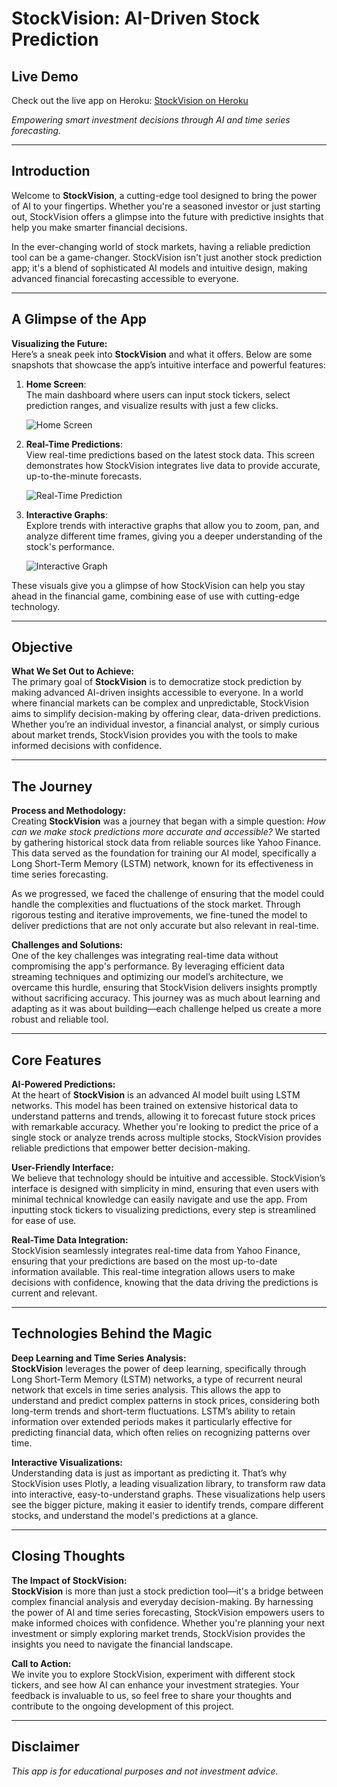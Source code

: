 # StockVision: AI-Driven Stock Prediction

## Live Demo
Check out the live app on Heroku: [StockVision on Heroku](https://marketvisionai-1a1d5a434a73.herokuapp.com/)

*Empowering smart investment decisions through AI and time series forecasting.*

---

## Introduction

Welcome to **StockVision**, a cutting-edge tool designed to bring the power of AI to your fingertips. Whether you're a seasoned investor or just starting out, StockVision offers a glimpse into the future with predictive insights that help you make smarter financial decisions.

In the ever-changing world of stock markets, having a reliable prediction tool can be a game-changer. StockVision isn't just another stock prediction app; it's a blend of sophisticated AI models and intuitive design, making advanced financial forecasting accessible to everyone.

---

## A Glimpse of the App

**Visualizing the Future:**  
Here’s a sneak peek into **StockVision** and what it offers. Below are some snapshots that showcase the app’s intuitive interface and powerful features:

1. **Home Screen**:  
   The main dashboard where users can input stock tickers, select prediction ranges, and visualize results with just a few clicks.

   ![Home Screen](https://github.com/rajeev-datascience/StockVision_V2/blob/main/StockVision%20Images/home_screen.png)
   
3. **Real-Time Predictions**:  
   View real-time predictions based on the latest stock data. This screen demonstrates how StockVision integrates live data to provide accurate, up-to-the-minute forecasts.

   ![Real-Time Prediction](https://github.com/rajeev-datascience/StockVision_V2/blob/main/StockVision%20Images/real_time_prediction.png)

4. **Interactive Graphs**:  
   Explore trends with interactive graphs that allow you to zoom, pan, and analyze different time frames, giving you a deeper understanding of the stock's performance.

   ![Interactive Graph](https://github.com/rajeev-datascience/StockVision_V2/blob/main/StockVision%20Images/interactive_graphs.png)

These visuals give you a glimpse of how StockVision can help you stay ahead in the financial game, combining ease of use with cutting-edge technology.

---

## Objective

**What We Set Out to Achieve:**  
The primary goal of **StockVision** is to democratize stock prediction by making advanced AI-driven insights accessible to everyone. In a world where financial markets can be complex and unpredictable, StockVision aims to simplify decision-making by offering clear, data-driven predictions. Whether you’re an individual investor, a financial analyst, or simply curious about market trends, StockVision provides you with the tools to make informed decisions with confidence.

---

## The Journey

**Process and Methodology:**  
Creating **StockVision** was a journey that began with a simple question: *How can we make stock predictions more accurate and accessible?* We started by gathering historical stock data from reliable sources like Yahoo Finance. This data served as the foundation for training our AI model, specifically a Long Short-Term Memory (LSTM) network, known for its effectiveness in time series forecasting.

As we progressed, we faced the challenge of ensuring that the model could handle the complexities and fluctuations of the stock market. Through rigorous testing and iterative improvements, we fine-tuned the model to deliver predictions that are not only accurate but also relevant in real-time.

**Challenges and Solutions:**  
One of the key challenges was integrating real-time data without compromising the app's performance. By leveraging efficient data streaming techniques and optimizing our model’s architecture, we overcame this hurdle, ensuring that StockVision delivers insights promptly without sacrificing accuracy. This journey was as much about learning and adapting as it was about building—each challenge helped us create a more robust and reliable tool.

---

## Core Features

**AI-Powered Predictions:**  
At the heart of **StockVision** is an advanced AI model built using LSTM networks. This model has been trained on extensive historical data to understand patterns and trends, allowing it to forecast future stock prices with remarkable accuracy. Whether you're looking to predict the price of a single stock or analyze trends across multiple stocks, StockVision provides reliable predictions that empower better decision-making.

**User-Friendly Interface:**  
We believe that technology should be intuitive and accessible. StockVision’s interface is designed with simplicity in mind, ensuring that even users with minimal technical knowledge can easily navigate and use the app. From inputting stock tickers to visualizing predictions, every step is streamlined for ease of use.

**Real-Time Data Integration:**  
StockVision seamlessly integrates real-time data from Yahoo Finance, ensuring that your predictions are based on the most up-to-date information available. This real-time integration allows users to make decisions with confidence, knowing that the data driving the predictions is current and relevant.

---

## Technologies Behind the Magic

**Deep Learning and Time Series Analysis:**  
**StockVision** leverages the power of deep learning, specifically through Long Short-Term Memory (LSTM) networks, a type of recurrent neural network that excels in time series analysis. This allows the app to understand and predict complex patterns in stock prices, considering both long-term trends and short-term fluctuations. LSTM’s ability to retain information over extended periods makes it particularly effective for predicting financial data, which often relies on recognizing patterns over time.

**Interactive Visualizations:**  
Understanding data is just as important as predicting it. That’s why StockVision uses Plotly, a leading visualization library, to transform raw data into interactive, easy-to-understand graphs. These visualizations help users see the bigger picture, making it easier to identify trends, compare different stocks, and understand the model's predictions at a glance.

---

## Closing Thoughts

**The Impact of StockVision:**  
**StockVision** is more than just a stock prediction tool—it's a bridge between complex financial analysis and everyday decision-making. By harnessing the power of AI and time series forecasting, StockVision empowers users to make informed choices with confidence. Whether you're planning your next investment or simply exploring market trends, StockVision provides the insights you need to navigate the financial landscape.

**Call to Action:**  
We invite you to explore StockVision, experiment with different stock tickers, and see how AI can enhance your investment strategies. Your feedback is invaluable to us, so feel free to share your thoughts and contribute to the ongoing development of this project.

---

## Disclaimer

*This app is for educational purposes and not investment advice.*

